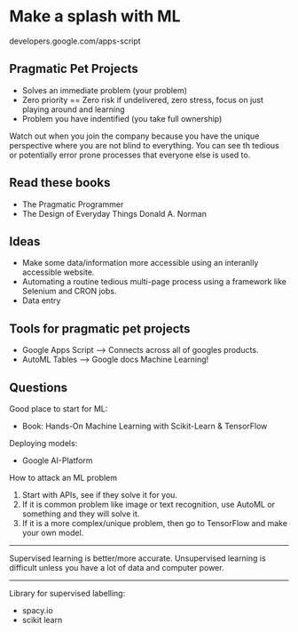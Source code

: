 # Make a splash with ML

developers.google.com/apps-script

## Pragmatic Pet Projects

- Solves an immediate problem (your problem)
- Zero priority == Zero risk if undelivered, zero stress, focus on just playing around and learning
- Problem you have indentified (you take full ownership)

Watch out when you join the company because you have the unique perspective where you are not blind to everything.
You can see th tedious or potentially error prone processes that everyone else is used to.

## Read these books

- The Pragmatic Programmer
- The Design of Everyday Things Donald A. Norman

## Ideas

- Make some data/information more accessible using an interanlly accessible website.
- Automating a routine tedious multi-page process using a framework like Selenium and CRON jobs.
- Data entry

## Tools for pragmatic pet projects

- Google Apps Script --> Connects across all of googles products.
- AutoML Tables --> Google docs Machine Learning!

## Questions

Good place to start for ML:

- Book: Hands-On Machine Learning with Scikit-Learn & TensorFlow

Deploying models:

- Google AI-Platform

How to attack an ML problem

1. Start with APIs, see if they solve it for you.
2. If it is common problem like image or text recognition, use AutoML or something and they will solve it.
3. If it is a more complex/unique problem, then go to TensorFlow and make your own model.

----

Supervised learning is better/more accurate. Unsupervised learning is difficult unless you have a lot of data and computer power.

------

Library for supervised labelling: 
- spacy.io
- scikit learn

